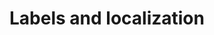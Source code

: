 <properties
	pageTitle="Labels and localization | Microsoft PowerApps"
	description=""
	services="powerapps"
	documentationCenter="na"
	authors=""
	manager="robinarh"
	editor=""
	tags=""/>

<tags
   ms.service="powerapps"
   ms.devlang="na"
   ms.topic="article"
   ms.tgt_pltfrm="na"
   ms.workload="na"
   ms.date="10/06/2016"
   ms.author=""/>

# Labels and localization
